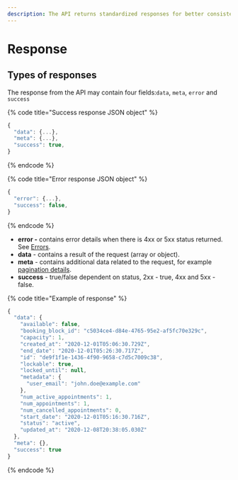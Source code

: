 ```yaml
---
description: The API returns standardized responses for better consistency.
---
```


# Response

## Types of responses

The response from the API may contain four fields:`data`, `meta`, `error` and `success`

{% code title="Success response JSON object" %}
```javascript
{
  "data": {...},
  "meta": {...},
  "success": true,
}
```
{% endcode %}

{% code title="Error response JSON object" %}
```javascript
{
  "error": {...},
  "success": false,
}
```
{% endcode %}

* **error -** contains error details when there is 4xx or 5xx status returned. See [Errors](errors.md#error-handling).
* **data** - contains a result of the request \(array or object\).
* **meta** - contains additional data related to the request, for example [pagination details](pagination.md).
* **success** - true/false dependent on status, 2xx - true, 4xx and 5xx - false.

{% code title="Example of response" %}
```javascript
{
  "data": {
    "available": false,
    "booking_block_id": "c5034ce4-d84e-4765-95e2-af5fc70e329c",
    "capacity": 1,
    "created_at": "2020-12-01T05:06:30.729Z",
    "end_date": "2020-12-01T05:26:30.717Z",
    "id": "de9f1f1e-1436-4f90-9658-c7d5c7009c38",
    "lockable": true,
    "locked_until": null,
    "metadata": {
      "user_email": "john.doe@example.com"
    },
    "num_active_appointments": 1,
    "num_appointments": 1,
    "num_cancelled_appointments": 0,
    "start_date": "2020-12-01T05:16:30.716Z",
    "status": "active",
    "updated_at": "2020-12-08T20:38:05.030Z"
  },
  "meta": {},
  "success": true
}
```
{% endcode %}

